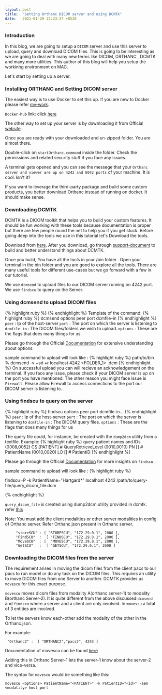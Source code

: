 ```yaml
---
layout: post
title:  "Setting Orthanc DICOM server and using DCMTK"
date:   2021-01-29 12:23:27 +0530
---
```


### Introduction

In this blog, we are going to setup a `DICOM` server and use this server to upload, query and download DICOM files. This is going to be interesting as we are going to deal with many new terms like DICOM, ORTHANC , DCMTK and many more utilities. This author of this blog will help you setup the workinhg environment on MAC.

Let's start by setting up a server.

### Installing ORTHANC and Setting DICOM server

The easiest way is to use Docker to set this up. If you are new to Docker please refer [my-work](/).

`Docker-hub` link: click [here](https://hub.docker.com/r/jodogne/orthanc)

The other way to set up your server is by downloading it from Official [website](https://www.orthanc-server.com/download.php). 

Once you are ready with your downloaded and un-zipped folder. You are almost there. 

Double-click on `startOrthanc.command` inside the folder. Check the permissions and related security stuff if you face any issues. 

A terminal gets opened and you can see the messege that your `Orthanc server and viewer are up on 4242 and 8042 ports` of your machine. It is cool. Isn't it?

If you want to leverage the third-party package and build some custom products, you better download Orthanc instead of running on docker. It should make sense.

### Downloading DCMTK

DCMTK is a DICOM toolkit that helps you to build your custom features. It should be fun working with these tools because documentation is proper but there are few people round the net to help you if you get stuck. Before going deep into the tools we use in this tutorial let's Download the tools.

Download from [here](https://dicom.offis.de/dcmtk.php.en). After you download, go through [support-document](https://support.dcmtk.org/docs/file_install.html) to build and better understand things about DCMTK. 

Once you build, You have all the tools in your /bin folder . Open your terminal in the bin folder and you are good to explore all the tools. There are many useful tools for different use-cases but we go forward with a few in our tutorial.

We use `dcmsend` to upload files to our DICOM server running on 4242 port. We use `findscu` to query on the Server.


### Using dcmsend to upload DICOM files

{% highlight ruby %}
{% endhighlight %}
Template of the command:
{% highlight ruby %}
dcmsend options peer port dcmfile-in
{% endhighlight %}
`peer` : Ip of the host-server
`port` : The port on which the server is listening to
`dcmfile-in` : The DICOM files/folders we wish to upload. 
`options` : These are the flags that does many things for us

Please go through the Official [Documentation](https://support.dcmtk.org/docs/dcmsend.html) for extensive understanding about options

sample command to upload will look like :
{% highlight ruby %}
path/to/bin % dcmsend -v +sd +r localhost 4242 <FOLDER_1> <image-name>.dcm
{% endhighlight %}
On successful upload you can will recieve an acknowledgement on the terminal. If you face any issue, please check if your DICOM server is up on the port you have mentioned. The other reason you might face issue is `Firewall`. Please allow Firewall to access connections to the port our DICOM server is listening to.


### Using findscu to query on the server

{% highlight ruby %}
findscu options peer port dcmfile-in...
{% endhighlight %}
`peer` : Ip of the host-server
`port` : The port on which the server is listening to
`dcmfile-in` : The DICOM query files.
`options` : These are the flags that does many things for us

The query file could, for instance, be created with the `dump2dcm` utility from a textfile. 
Example:
{% highlight ruby %}
query patient names and IDs
(0008,0052) CS [PATIENT]     # QueryRetrieveLevel
(0010,0010) PN []            # PatientName
(0010,0020) LO []            # PatientID
{% endhighlight %}

Please go through the Official [Documentation](https://support.dcmtk.org/docs/findscu.html) for more insights on `findscu` .

sample command to upload will look like :
{% highlight ruby %}

findscu -P -k PatientName="Hartgard*"  localhost 4242 /path/to/query-file/query_dicom_file.dcm

{% endhighlight %}

`query_dicom_file` is created using dump2dcm utility provided in dcmtk. refer [this](https://support.dcmtk.org/docs/dump2dcm.html)

Note: You must add the client modalities or other server modalities in config of Orthanc server. Refer Orthanc.json present in Orthanc server.

```
     "storeSCU" : [ "STORESCU", "172.29.0.1", 2000 ],
     "FindSCU"  :  [ "FINDSCU", "172.29.0.1", 2000 ],
     "MoveSCU"  : [  "MOVESCU", "172.29.0.1", 2000 ],
     "GetSCU"   :  [ "GETSCU", "172.29.0.1", 2000 ]
```

### Downloading the DICOM files from the server
 The requirement arises in moving the dicom files from the client pacs to our pacs to run model or do any task on the DICOM files. This requires an utility to move DICOM files from one Server to another. DCMTK provides us `movescu` for this exact purpose.

`movescu` moves dicom files from modality A(orthanc server-1) to modality B(orthanc Server-2). It is quite different from the above discussed `dcmsend` and `findscu` where a server and a client are only involved. In `movescu` a total of 3 entities are involved.

To let the servers know each-other add the modality of the other in the Orthanc.json.

For example:
```
 "Orthanc2" :  [ "ORTHANC2","pacs2", 4243 ]
```
Documentation of movescu can be found [here](https://support.dcmtk.org/docs/movescu.html)

Adding this in Orthanc Server-1 lets the server-1 know about the server-2 and vice-versa.

The syntax for `movescu` would be something like this:
```
movescu <options> PatientName="<PATIENT>" -k PatientID="<id>" -aem <modality> host port
```




